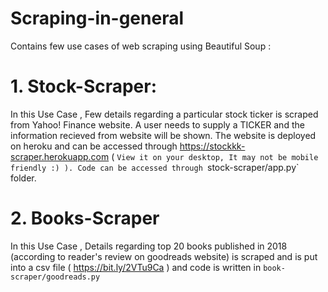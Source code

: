 # Scraping-in-general
Contains few use cases of web scraping using Beautiful Soup :

# 1. Stock-Scraper:
In this Use Case , Few details regarding a particular stock ticker is scraped from Yahoo! Finance website. A user needs to supply a TICKER and the information recieved from website will be shown. The website is deployed on heroku and can be accessed through https://stockkk-scraper.herokuapp.com ( `View it on your desktop, It may not be mobile friendly :) ). Code can be accessed through `stock-scraper/app.py` folder.

# 2. Books-Scraper
In this Use Case , Details regarding top 20 books published in 2018 (according to reader's review on goodreads website) is scraped and is put into a csv file ( https://bit.ly/2VTu9Ca ) and code is written in `book-scraper/goodreads.py`

